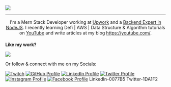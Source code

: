 <img src="https://user-images.githubusercontent.com/41760022/145709769-06496689-45cf-4ee7-99f8-83b4532c2828.png"/>
<hr></hr>
<div style="text-align: center">
  <div>
    I'm a Mern Stack Developer working at <a href="https://www.upwork.com/">Upwork</a> and a <a href="https://www.fiverr.com/">Backend Expert in NodeJS</a>. I recently  learning Defi | AWS | Data Structure & Algorithm tutorials on <a href="https://ahsanayaz.com/youtube">YouTube</a> and write articles at my blog <a href="https://youtube.com/">https://youtube.com/</a>. 
  </div>
</div>

<h4 style="margin-bottom: 0">Like my work? </h4>

<a
  title="Like Hamza's work? Buy him a coffee"
  class="bmac"
  href="https://www.buymeacoffee.com/hamzaali81">
<img src="https://img.buymeacoffee.com/button-api/?text=Buy me a coffee&emoji=&slug=muhd.ahsanayaz&button_colour=BD5FFF&font_colour=ffffff&font_family=Comic&outline_colour=000000&coffee_colour=FFDD00" />
</a>

Or follow & connect with me on my Socials:

[![Twitch](https://img.shields.io/badge/Twitch-9146FF?style=for-the-badge&logo=twitch&logoColor=white)](https://www.twitch.tv/hamzaali812)
[![GitHub Profile](https://img.shields.io/badge/GitHub-100000?style=for-the-badge&logo=github&logoColor=white)](https://github.com/hamzaali81)
[![LinkedIn Profile](https://img.shields.io/badge/LinkedIn-0077B5?style=for-the-badge&logo=twitter&logoColor=white)](https://www.linkedin.com/in/hamza-ali-124653162/)
[![Twitter Profile](https://img.shields.io/badge/Twitter-1DA1F2?style=for-the-badge&logo=linkedin&logoColor=white)](https://twitter.com/_hamzaahmed81_)
[![Instagram Profile](https://img.shields.io/badge/Facebook-1877F2?style=for-the-badge&logo=facebook&logoColor=white)](https://www.instagram.com/hamza_aliofficial81/)
[![Facebook Profile](https://img.shields.io/badge/Instagram-E4405F?style=for-the-badge&logo=instagram&logoColor=white)](https://www.facebook.com/profile.php?id=100008213460182)
LinkedIn-0077B5
Twitter-1DA1F2
